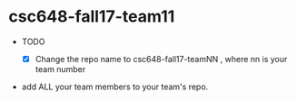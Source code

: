 # csc648-fall17-team11

- TODO

  - [X] Change the repo name to csc648-fall17-teamNN , where nn is your team number

- add ALL your team members to your team's repo.

